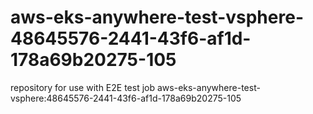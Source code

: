 # aws-eks-anywhere-test-vsphere-48645576-2441-43f6-af1d-178a69b20275-105
repository for use with E2E test job aws-eks-anywhere-test-vsphere:48645576-2441-43f6-af1d-178a69b20275-105
